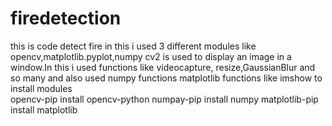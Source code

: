 # firedetection
this is code detect fire  in this i used 3 different modules like opencv,matplotlib.pyplot,numpy
cv2 is used to display an image in a window.In this i used functions like videocapture,
resize,GaussianBlur and so many and also used numpy functions 
matplotlib functions like imshow
to install modules  
opencv-pip install opencv-python
numpay-pip install numpy
matplotlib-pip install matplotlib
